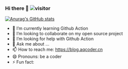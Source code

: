 ### Hi there 👋  ![visitor](https://visitor_badge.deta.dev/?id=flow2000&label=visitor&type=pv&style=flat)


[![Anurag's GitHub stats](https://github-readme-stats.vercel.app/api?username=flow2000&show_icons=true&theme=tokyonight)](https://github.com/anuraghazra/github-readme-stats)

- 🌱 I’m currently learning Github Action
- 👯 I’m looking to collaborate on my open source project
- 🤔 I’m looking for help with Github Action
- 💬 Ask me about ...
- 📫 How to reach me: https://blog.aqcoder.cn
- 😄 Pronouns: be a coder
- ⚡ Fun fact: 
